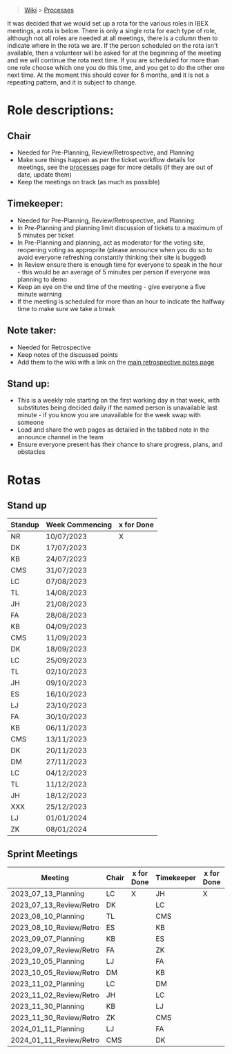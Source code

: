 > [Wiki](Home) > [Processes](Processes)

It was decided that we would set up a rota for the various roles in IBEX meetings, a rota is below. There is only a single rota for each type of role, although not all roles are needed at all meetings, there is a column then to indicate where in the rota we are. If the person scheduled on the rota isn't available, then a volunteer will be asked for at the beginning of the meeting and we will continue the rota next time. If you are scheduled for more than one role choose which one you do this time, and you get to do the other one next time. At the moment this should cover for 6 months, and it is not a repeating pattern, and it is subject to change.

# Role descriptions:
## Chair 
* Needed for Pre-Planning, Review/Retrospective, and Planning
* Make sure things happen as per the ticket workflow details for meetings, see the [processes](Processes) page for more details (if they are out of date, update them)
* Keep the meetings on track (as much as possible)

## Timekeeper:
* Needed for Pre-Planning, Review/Retrospective, and Planning
* In Pre-Planning and planning limit discussion of tickets to a maximum of 5 minutes per ticket
* In Pre-Planning and planning, act as moderator for the voting site, reopening voting as approprite (please announce when you do so to avoid everyone refreshing constantly thinking their site is bugged)
* In Review ensure there is enough time for everyone to speak in the hour - this would be an average of 5 minutes per person if everyone was planning to demo
* Keep an eye on the end time of the meeting - give everyone a five minute warning
* If the meeting is scheduled for more than an hour to indicate the halfway time to make sure we take a break

## Note taker:
* Needed for Retrospective
* Keep notes of the discussed points
* Add them to the wiki with a link on the [main retrospective notes page](Retrospective-Notes)

## Stand up:
* This is a weekly role starting on the first working day in that week, with substitutes being decided daily if the named person is unavailable last minute - if you know you are unavailable for the week swap with someone
* Load and share the web pages as detailed in the tabbed note in the announce channel in the team
* Ensure everyone present has their chance to share progress, plans, and obstacles

# Rotas

## Stand up
 | Standup | Week Commencing | x for Done |
 |--- | --- | --- |
 |NR | 10/07/2023 |X |
 |DK | 17/07/2023 | |
 |KB | 24/07/2023 | |
 |CMS| 31/07/2023 | |
 |LC | 07/08/2023 | |
 |TL | 14/08/2023 | |
 |JH | 21/08/2023 | |
 |FA | 28/08/2023 | |
 |KB | 04/09/2023 | |
 |CMS | 11/09/2023 | |
 |DK | 18/09/2023 | |
 |LC | 25/09/2023 | |
 |TL | 02/10/2023 | |
 |JH | 09/10/2023 | |
 |ES | 16/10/2023 | |
 |LJ | 23/10/2023 | |
 |FA | 30/10/2023 | |
 |KB | 06/11/2023 | |
 |CMS | 13/11/2023 | |
 |DK | 20/11/2023 | |
 |DM | 27/11/2023 | |
 |LC | 04/12/2023 | |
 |TL | 11/12/2023 | |
 |JH | 18/12/2023 | |
 |XXX | 25/12/2023 | |
 |LJ | 01/01/2024 | |
 |ZK | 08/01/2024 | |


## Sprint Meetings
| Meeting| Chair | x for Done | Timekeeper | x for Done | Note taker | x for Done |
| ---| --- | --- | ---| --- | --- | --- |
| 2023_07_13_Planning| LC | X | JH| X | |  |
| 2023_07_13_Review/Retro| DK |  | LC|  | ES|  |
| 2023_08_10_Planning| TL |  | CMS|  | |  |
| 2023_08_10_Review/Retro| ES |  | KB|  | DK|  |
| 2023_09_07_Planning| KB |  | ES|  | |  |
| 2023_09_07_Review/Retro| FA |  | ZK|  | DM|  |
| 2023_10_05_Planning| LJ |  | FA|  | |  |
| 2023_10_05_Review/Retro| DM |  | KB|  | LJ|  |
| 2023_11_02_Planning| LC |  | DM|  | |  |
| 2023_11_02_Review/Retro| JH |  | LC|  | ZX|  |
| 2023_11_30_Planning| KB |  | LJ|  | |  |
| 2023_11_30_Review/Retro| ZK |  | CMS|  | LC|  |
| 2024_01_11_Planning| LJ |  | FA|  | |  |
| 2024_01_11_Review/Retro| CMS |  | DK|  | TL|  |

